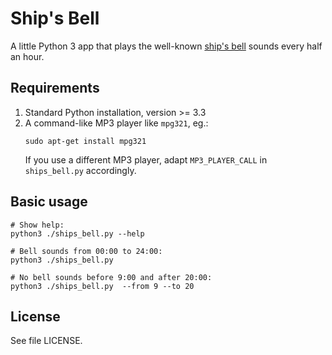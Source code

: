 # Ship's Bell
A little Python 3 app that plays the well-known [ship's bell](https://en.wikipedia.org/wiki/Ship%27s_bell) sounds every half an hour.

## Requirements
1. Standard Python installation, version >= 3.3
2. A command-like MP3 player like `mpg321`, eg.:
   ```
   sudo apt-get install mpg321
   ```
   If you use a different MP3 player, adapt `MP3_PLAYER_CALL` in `ships_bell.py` accordingly.

## Basic usage
```
# Show help:
python3 ./ships_bell.py --help

# Bell sounds from 00:00 to 24:00:
python3 ./ships_bell.py

# No bell sounds before 9:00 and after 20:00:
python3 ./ships_bell.py  --from 9 --to 20
```
## License
See file LICENSE.

